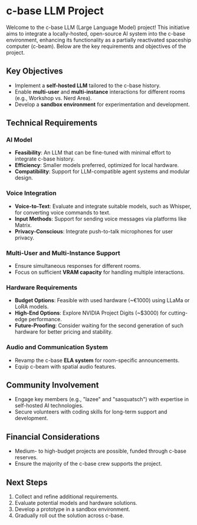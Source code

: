# c-base LLM Project

Welcome to the c-base LLM (Large Language Model) project! This initiative aims to integrate a locally-hosted, open-source AI system into the c-base environment, enhancing its functionality as a partially reactivated spaceship computer (c-beam). Below are the key requirements and objectives of the project.

## Key Objectives
- Implement a **self-hosted LLM** tailored to the c-base history.
- Enable **multi-user** and **multi-instance** interactions for different rooms (e.g., Workshop vs. Nerd Area).
- Develop a **sandbox environment** for experimentation and development.

## Technical Requirements

### AI Model
- **Feasibility**: An LLM that can be fine-tuned with minimal effort to integrate c-base history.
- **Efficiency**: Smaller models preferred, optimized for local hardware.
- **Compatibility**: Support for LLM-compatible agent systems and modular design.

### Voice Integration
- **Voice-to-Text**: Evaluate and integrate suitable models, such as Whisper, for converting voice commands to text.
- **Input Methods**: Support for sending voice messages via platforms like Matrix.
- **Privacy-Conscious**: Integrate push-to-talk microphones for user privacy.

### Multi-User and Multi-Instance Support
- Ensure simultaneous responses for different rooms.
- Focus on sufficient **VRAM capacity** for handling multiple interactions.

### Hardware Requirements
- **Budget Options**: Feasible with used hardware (~€1000) using LLaMa or LoRA models.
- **High-End Options**: Explore NVIDIA Project Digits (~$3000) for cutting-edge performance.
- **Future-Proofing**: Consider waiting for the second generation of such hardware for better pricing and stability.

### Audio and Communication System
- Revamp the c-base **ELA system** for room-specific announcements.
- Equip c-beam with spatial audio features.

## Community Involvement
- Engage key members (e.g., "lazee" and "sasquatsch") with expertise in self-hosted AI technologies.
- Secure volunteers with coding skills for long-term support and development.

## Financial Considerations
- Medium- to high-budget projects are possible, funded through c-base reserves.
- Ensure the majority of the c-base crew supports the project.

## Next Steps
1. Collect and refine additional requirements.
2. Evaluate potential models and hardware solutions.
3. Develop a prototype in a sandbox environment.
4. Gradually roll out the solution across c-base.
